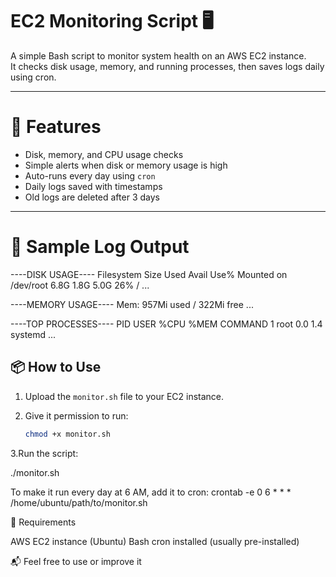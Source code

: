 # EC2 Monitoring Script 🖥️

A simple Bash script to monitor system health on an AWS EC2 instance.  
It checks disk usage, memory, and running processes, then saves logs daily using cron.

---

# 📌 Features

-  Disk, memory, and CPU usage checks
-  Simple alerts when disk or memory usage is high
-  Auto-runs every day using `cron`
-  Daily logs saved with timestamps
-  Old logs are deleted after 3 days 

---

# 📂 Sample Log Output


----DISK USAGE----
Filesystem      Size  Used Avail Use% Mounted on
/dev/root       6.8G  1.8G  5.0G  26% /
...

----MEMORY USAGE----
Mem: 957Mi used / 322Mi free
...

----TOP PROCESSES----
PID USER     %CPU %MEM COMMAND
1   root      0.0  1.4  systemd
...

## 📦 How to Use

1. Upload the `monitor.sh` file to your EC2 instance.

2. Give it permission to run:

    ```bash
   chmod +x monitor.sh
   
3.Run the script:
  
  ./monitor.sh

To make it run every day at 6 AM, add it to cron:
  crontab -e
  0 6 * * * /home/ubuntu/path/to/monitor.sh

 
🧪 Requirements

AWS EC2 instance (Ubuntu)
Bash
cron installed (usually pre-installed)


📬 Feel free to use or improve it



